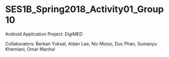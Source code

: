 # SES1B_Spring2018_Activity01_Group10

Android Application Project: DigiMED

Collaborators:
Berkan Yuksel,
Aidan Lee,
Nic Moiso,
Duc Phan,
Sumanyu Khemlani,
Omar Manhal

